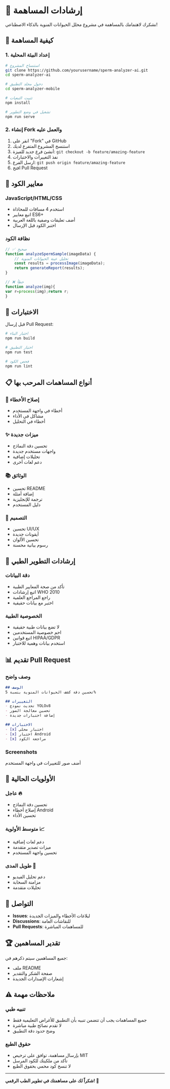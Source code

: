 # 🤝 إرشادات المساهمة

نشكرك لاهتمامك بالمساهمة في مشروع محلل الحيوانات المنوية بالذكاء الاصطناعي! 

## 🚀 كيفية المساهمة

### 1. إعداد البيئة المحلية
```bash
# استنساخ المشروع
git clone https://github.com/yourusername/sperm-analyzer-ai.git
cd sperm-analyzer-ai

# دخول مجلد التطبيق
cd sperm-analyzer-mobile

# تثبيت التبعيات
npm install

# تشغيل في وضع التطوير
npm run serve
```

### 2. إنشاء Fork والعمل عليه
1. انقر على "Fork" في GitHub
2. استنسخ المشروع المتفرع لديك
3. أنشئ فرع جديد للميزة: `git checkout -b feature/amazing-feature`
4. نفذ التغييرات والاختبارات
5. ارسل الفرع: `git push origin feature/amazing-feature`
6. افتح Pull Request

## 📝 معايير الكود

### JavaScript/HTML/CSS
- استخدم 4 مسافات للمحاذاة
- اتبع معايير ES6+
- أضف تعليقات وصفية باللغة العربية
- اختبر الكود قبل الإرسال

### نظافة الكود
```javascript
// ✅ صحيح
function analyzeSpermSample(imageData) {
    // تحليل عينة الحيوانات المنوية
    const results = processImage(imageData);
    return generateReport(results);
}

// ❌ خطأ
function analyze(img){
var r=process(img);return r;
}
```

## 🧪 الاختبارات

قبل إرسال Pull Request:
```bash
# اختبار البناء
npm run build

# اختبار التطبيق
npm run test

# فحص الكود
npm run lint
```

## 📋 أنواع المساهمات المرحب بها

### 🐛 إصلاح الأخطاء
- أخطاء في واجهة المستخدم
- مشاكل في الأداء
- أخطاء في التحليل

### ✨ ميزات جديدة
- تحسين دقة النماذج
- واجهات مستخدم جديدة
- تحليلات إضافية
- دعم لغات أخرى

### 📚 الوثائق
- تحسين README
- إضافة أمثلة
- ترجمة للإنجليزية
- دليل المستخدم

### 🎨 التصميم
- تحسين UI/UX
- أيقونات جديدة
- تحسين الألوان
- رسوم بيانية محسنة

## 🔬 إرشادات التطوير الطبي

### دقة البيانات
- تأكد من صحة المعايير الطبية
- اتبع إرشادات WHO 2010
- راجع المراجع العلمية
- اختبر مع بيانات حقيقية

### الخصوصية الطبية
- لا تضع بيانات طبية حقيقية
- احم خصوصية المستخدمين
- اتبع قوانين HIPAA/GDPR
- استخدم بيانات وهمية للاختبار

## 📊 تقديم Pull Request

### وصف واضح
```markdown
## الوصف
تحسين دقة كشف الحيوانات المنوية بنسبة 5%

## التغييرات
- تحديث نموذج YOLOv8
- تحسين معالجة الصور
- إضافة اختبارات جديدة

## الاختبارات
- [x] اختبار محلي
- [x] اختبار Android
- [x] مراجعة الكود
```

### Screenshots
أضف صور للتغييرات في واجهة المستخدم

## 🎯 الأولويات الحالية

### عاجل 🔥
- تحسين دقة النماذج
- إصلاح أخطاء Android
- تحسين الأداء

### متوسط الأولوية 📈
- دعم لغات إضافية
- ميزات تصدير متقدمة
- تحسين واجهة المستخدم

### طويل المدى 🎯
- دعم تحليل الفيديو
- مزامنة السحابة
- تحليلات متقدمة

## 💬 التواصل

- **Issues**: لبلاغات الأخطاء والميزات الجديدة
- **Discussions**: للنقاشات العامة
- **Pull Requests**: للمساهمات المباشرة

## 🏆 تقدير المساهمين

جميع المساهمين سيتم ذكرهم في:
- ملف README
- صفحة الشكر والتقدير
- إشعارات الإصدارات الجديدة

## ⚠️ ملاحظات مهمة

### تنبيه طبي
- جميع المساهمات يجب أن تتضمن تنبيه بأن التطبيق للأغراض التعليمية فقط
- لا تقدم نصائح طبية مباشرة
- وضح حدود دقة التطبيق

### حقوق الطبع
- بإرسال مساهمة، توافق على ترخيص MIT
- تأكد من ملكيتك للكود المرسل
- لا تنسخ كود محمي بحقوق الطبع

---

**شكراً لك على مساهمتك في تطوير الطب الرقمي! 🙏**